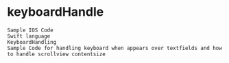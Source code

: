 # keyboardHandle
	Sample IOS Code
	Swift language
	KeyboardHandling 
	Sample Code for handling keyboard when appears over textfields and how to handle scrollview contentsize
